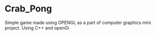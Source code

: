 # Crab_Pong
Simple game made using OPENGL as a part of computer graphics mini project.
Using C++ and openGl
